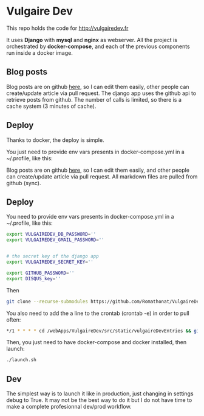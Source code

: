 # Vulgaire Dev

This repo holds the code for http://vulgairedev.fr

It uses **Django** with **mysql** and **nginx** as webserver.
All the project is orchestrated by **docker-compose**, and each of the previous components run inside a docker image.

## Blog posts

Blog posts are on github [here](https://github.com/Romathonat/vulgaireDevEntries), so I can edit them easily, other people can create/update article via pull request. The django app uses the github api to retrieve posts from github. The number of calls is limited, so there is a cache system (3 minutes of cache).

## Deploy

Thanks to docker, the deploy is simple.

You just need to provide env vars presents in docker-compose.yml in a ~/.profile, like this:

Blog posts are on github [here](https://github.com/Romathonat/vulgaireDevEntries), so I can edit them easily, and other people can create/update article via pull request. All markdown files are pulled from github (sync). 

## Deploy

You need to provide env vars presents in docker-compose.yml in a ~/.profile, like this:

``` bash
export VULGAIREDEV_DB_PASSWORD=''
export VULGAIREDEV_GMAIL_PASSWORD=''


# the secret key of the django app
export VULGAIREDEV_SECRET_KEY=''

export GITHUB_PASSWORD=''
export DISQUS_key=''
```
Then 
```bash
git clone --recurse-submodules https://github.com/Romathonat/VulgaireDev.git
```


You also need to add the a line to the crontab (crontab -e) in order to pull often:

``` bash
*/1 * * * * cd /webApps/VulgaireDev/src/static/vulgaireDevEntries && git fetch && git merge origin/master
```


Then, you just need to have docker-compose and docker installed, then launch:
``` bash
./launch.sh
``` 

## Dev
The simplest way is to launch it like in production, just changing in settings debug to True.
It may not be the best way to do it but I do not have time to make a complete profesionnal dev/prod workflow.
